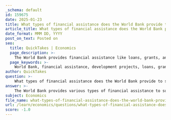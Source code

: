 ```yaml
---
_schema: default
id: 159675
date: 2025-01-23
title: What types of financial assistance does the World Bank provide to support development projects?
article_title: What types of financial assistance does the World Bank provide to support development projects?
date_format: MMM DD, YYYY
post_on_text: Posted on
seo:
  title: QuickTakes | Economics
  page_description: >-
    The World Bank provides financial assistance like loans, grants, and technical support to support development projects and reduce poverty in developing countries.
  page_keywords: >-
    World Bank, financial assistance, development projects, loans, grants, zero-interest credits, technical assistance, capacity development, economic growth, poverty reduction, partnerships, global challenges
author: QuickTakes
question: >-
    What types of financial assistance does the World Bank provide to support development projects?
answer: >-
    The World Bank provides various types of financial assistance to support development projects aimed at reducing poverty and promoting economic growth in developing countries. Here are the main forms of financial assistance offered by the World Bank:\n\n1. **Loans**: The World Bank extends low-interest loans to creditworthy low- and middle-income countries. These loans are typically used to finance development projects in sectors such as infrastructure, education, healthcare, and public administration.\n\n2. **Grants**: In addition to loans, the World Bank provides grants to countries that may not be able to repay loans. Grants are often used for specific projects or initiatives that align with the World Bank's goals of poverty reduction and economic development.\n\n3. **Zero-Interest Credits**: For the poorest countries, the World Bank offers zero-interest credits, which are essentially loans that do not accrue interest. This type of financial assistance is designed to support projects that can significantly impact poverty alleviation and economic stability.\n\n4. **Technical Assistance**: The World Bank also provides technical assistance, which includes policy advice, research, and training for both public and private sectors. This support helps countries design and implement effective development strategies and projects.\n\n5. **Capacity Development**: The World Bank focuses on building the capacity of governments and institutions in developing countries. This includes enhancing governance, improving financial management, and strengthening institutional frameworks to ensure sustainable development.\n\n6. **Partnerships**: The World Bank collaborates with various stakeholders, including other international organizations, to leverage additional resources and expertise. This partnership approach ensures that the financial assistance provided is relevant and effective in addressing the specific needs of countries.\n\n7. **Addressing Global Challenges**: The World Bank also plays a role in addressing broader global challenges, such as climate change and health crises, by funding initiatives that promote resilience and sustainable development.\n\nOverall, the World Bank's financial assistance is aimed at fostering economic cooperation, enhancing human capital development, and ultimately reducing poverty in developing nations.
subject: Economics
file_name: what-types-of-financial-assistance-does-the-world-bank-provide-to-support-development-projects.md
url: /learn/economics/questions/what-types-of-financial-assistance-does-the-world-bank-provide-to-support-development-projects
score: -1.0
---
```


&nbsp;